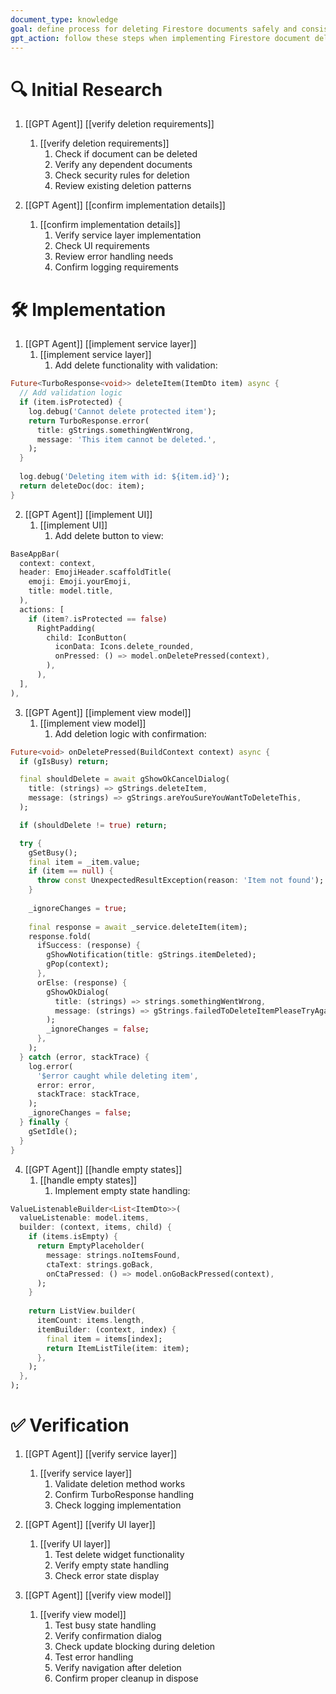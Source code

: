 ```yaml
---
document_type: knowledge
goal: define process for deleting Firestore documents safely and consistently
gpt_action: follow these steps when implementing Firestore document deletion
---
```


# 🔍 Initial Research

1. [[GPT Agent]] [[verify deletion requirements]]
   1. [[verify deletion requirements]]
      1. Check if document can be deleted
      2. Verify any dependent documents
      3. Check security rules for deletion
      4. Review existing deletion patterns

2. [[GPT Agent]] [[confirm implementation details]]
   1. [[confirm implementation details]]
      1. Verify service layer implementation
      2. Check UI requirements
      3. Review error handling needs
      4. Confirm logging requirements

# 🛠️ Implementation

1. [[GPT Agent]] [[implement service layer]]
   1. [[implement service layer]]
      1. Add delete functionality with validation:
```dart
Future<TurboResponse<void>> deleteItem(ItemDto item) async {
  // Add validation logic
  if (item.isProtected) {
    log.debug('Cannot delete protected item');
    return TurboResponse.error(
      title: gStrings.somethingWentWrong,
      message: 'This item cannot be deleted.',
    );
  }
  
  log.debug('Deleting item with id: ${item.id}');
  return deleteDoc(doc: item);
}
```

2. [[GPT Agent]] [[implement UI]]
   1. [[implement UI]]
      1. Add delete button to view:
```dart
BaseAppBar(
  context: context,
  header: EmojiHeader.scaffoldTitle(
    emoji: Emoji.yourEmoji,
    title: model.title,
  ),
  actions: [
    if (item?.isProtected == false)
      RightPadding(
        child: IconButton(
          iconData: Icons.delete_rounded,
          onPressed: () => model.onDeletePressed(context),
        ),
      ),
  ],
),
```

3. [[GPT Agent]] [[implement view model]]
   1. [[implement view model]]
      1. Add deletion logic with confirmation:
```dart
Future<void> onDeletePressed(BuildContext context) async {
  if (gIsBusy) return;

  final shouldDelete = await gShowOkCancelDialog(
    title: (strings) => gStrings.deleteItem,
    message: (strings) => gStrings.areYouSureYouWantToDeleteThis,
  );

  if (shouldDelete != true) return;

  try {
    gSetBusy();
    final item = _item.value;
    if (item == null) {
      throw const UnexpectedResultException(reason: 'Item not found');
    }
    
    _ignoreChanges = true;
    
    final response = await _service.deleteItem(item);
    response.fold(
      ifSuccess: (response) {
        gShowNotification(title: gStrings.itemDeleted);
        gPop(context);
      },
      orElse: (response) {
        gShowOkDialog(
          title: (strings) => strings.somethingWentWrong,
          message: (strings) => gStrings.failedToDeleteItemPleaseTryAgainLater,
        );
        _ignoreChanges = false;
      },
    );
  } catch (error, stackTrace) {
    log.error(
      '$error caught while deleting item',
      error: error,
      stackTrace: stackTrace,
    );
    _ignoreChanges = false;
  } finally {
    gSetIdle();
  }
}
```

4. [[GPT Agent]] [[handle empty states]]
   1. [[handle empty states]]
      1. Implement empty state handling:
```dart
ValueListenableBuilder<List<ItemDto>>(
  valueListenable: model.items,
  builder: (context, items, child) {
    if (items.isEmpty) {
      return EmptyPlaceholder(
        message: strings.noItemsFound,
        ctaText: strings.goBack,
        onCtaPressed: () => model.onGoBackPressed(context),
      );
    }
    
    return ListView.builder(
      itemCount: items.length,
      itemBuilder: (context, index) {
        final item = items[index];
        return ItemListTile(item: item);
      },
    );
  },
);
```

# ✅ Verification

1. [[GPT Agent]] [[verify service layer]]
   1. [[verify service layer]]
      1. Validate deletion method works
      2. Confirm TurboResponse handling
      3. Check logging implementation

2. [[GPT Agent]] [[verify UI layer]]
   1. [[verify UI layer]]
      1. Test delete widget functionality
      2. Verify empty state handling
      3. Check error state display

3. [[GPT Agent]] [[verify view model]]
   1. [[verify view model]]
      1. Test busy state handling
      2. Verify confirmation dialog
      3. Check update blocking during deletion
      4. Test error handling
      5. Verify navigation after deletion
      6. Confirm proper cleanup in dispose
